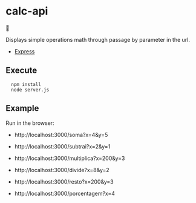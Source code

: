 # calc-api
:calling:

Displays  simple operations math through passage by parameter in the url.

* [Express](http://expressjs.com/)

## **Execute**

```
  npm install
  node server.js
```

## **Example**

Run in the browser:

* http://localhost:3000/soma?x=4&y=5

* http://localhost:3000/subtrai?x=2&y=1

* http://localhost:3000/multiplica?x=200&y=3

* http://localhost:3000/divide?x=8&y=2

* http://localhost:3000/resto?x=200&y=3

* http://localhost:3000/porcentagem?x=4


